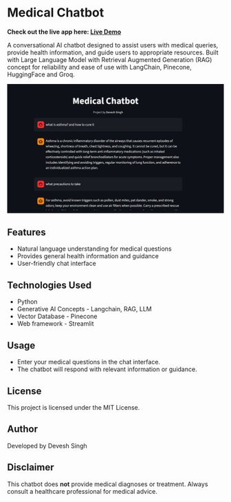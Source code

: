 # Medical Chatbot

**Check out the live app here:  [Live Demo](https://demonforms-car-damage.streamlit.app/)**

A conversational AI chatbot designed to assist users with medical queries, provide health information, and guide users to appropriate resources. Built with Large Language Model with Retrieval Augmented Generation (RAG) concept for reliability and ease of use with LangChain, Pinecone, HuggingFace and Groq.

![App demo image](Resources/demo-app.png)

## Features

- Natural language understanding for medical questions
- Provides general health information and guidance
- User-friendly chat interface

## Technologies Used

- Python
- Generative AI Concepts - Langchain, RAG, LLM
- Vector Database - Pinecone
- Web framework - Streamlit

## Usage

- Enter your medical questions in the chat interface.
- The chatbot will respond with relevant information or guidance.

## License

This project is licensed under the MIT License.

## Author

Developed by Devesh Singh

## Disclaimer

This chatbot does **not** provide medical diagnoses or treatment. Always consult a healthcare professional for medical advice.